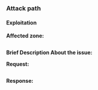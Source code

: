 ### Attack path
#### Exploitation
**Affected zone:**
```

```
**Brief Description About the issue:**

**Request:**
```http

```
**Response:**
```http

```


